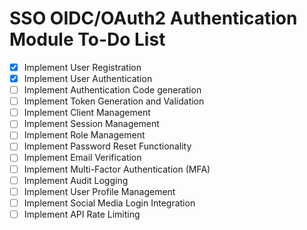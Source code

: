 SSO OIDC/OAuth2 Authentication Module To-Do List
===

- [x] Implement User Registration
- [x] Implement User Authentication
- [ ] Implement Authentication Code generation
- [ ] Implement Token Generation and Validation
- [ ] Implement Client Management
- [ ] Implement Session Management
- [ ] Implement Role Management
- [ ] Implement Password Reset Functionality
- [ ] Implement Email Verification
- [ ] Implement Multi-Factor Authentication (MFA)
- [ ] Implement Audit Logging
- [ ] Implement User Profile Management
- [ ] Implement Social Media Login Integration
- [ ] Implement API Rate Limiting
